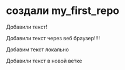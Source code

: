 # создали my_first_repo

Добавили текст!

Добавили текст через веб браузер!!!!

Добавим текст локально

Добавили текст в новой ветке